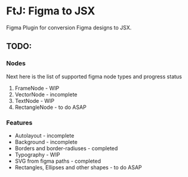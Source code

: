 # FtJ: Figma to JSX

Figma Plugin for conversion Figma designs to JSX.

## TODO:
### Nodes
Next here is the list of supported figma node types and progress status
1. FrameNode - WIP
2. VectorNode - incomplete
3. TextNode - WIP
4. RectangleNode - to do ASAP
### Features
- Autolayout - incomplete
- Background - incomplete
- Borders and border-radiuses - completed
- Typography - WIP
- SVG from figma paths - completed
- Rectangles, Ellipses and other shapes - to do ASAP
